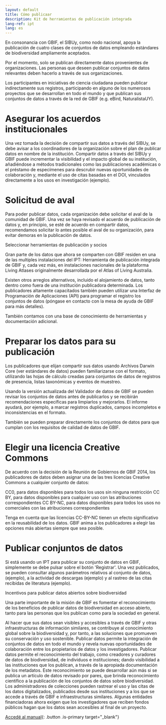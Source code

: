 ```yaml
---
layout: default
title: Cómo publicaar
description: Kit de herramientas de publicación integrada
lang-ref: ipt
lang: es
---
```



En consonancia con GBIF, el SIBUy, como nodo nacional, apoya la publicación de cuatro clases de conjuntos de datos empleando estándares de biodiversidad ampliamente aceptados.

Por el momento, solo se publican directamente datos provenientes de organizaciones. Las personas que deseen publicar conjuntos de datos relevantes deben hacerlo a través de sus organizaciones.

Los participantes en iniciativas de ciencia ciudadana pueden publicar indirectamente sus registros, participando en alguno de los numerosos proyectos que se desarrollan en todo el mundo y que publican sus conjuntos de datos a través de la red de GBIF (e.g. eBird, NaturalistaUY).

# Asegurar los acuerdos institucionales

Una vez tomada la decisión de compartir sus datos a través del SIBUy, se debe avisar a los coordinadores de la organización sobre el plan de publicar datos en nombre de la institución. Compartir datos a través del SIBUy y GBIF puede incrementar la visibilidad y el impacto global de su institución, añadiéndose a métodos tradicionales como las publicaciones académicas o el préstamo de especímenes para descrubir nuevas oportunidades de colaboración y, mediante el uso de citas basadas en el DOI, vinculados directamente a los usos en investigación (ejemplo).

# Solicitud de aval

Para poder publicar datos, cada organización debe solicitar el aval de la comunidad de GBIF. Una vez se haya revisado el acuerdo de publicación de datos y, en principio, se esté de acuerdo en compartir datos, recomendamos solicitar lo antes posible el aval de su organización, para evitar demoras en la publicación de datos.

Seleccionar herramientas de publicación y socios

Gran parte de los datos que ahora se comparten con GBIF residen en una de las multiples instalaciones del IPT: Herramienta de publicación integrada de GBIF y, cada vez más, en instalaciones nacionales de la plataforma Living Atlases originalmente desarrollada por el Atlas of Living Australia.

Existen otros arreglos alternativos, incluido el alojamiento de datos, tanto dentro como fuera de una institución publicadora determinada. Los publicadores altamente capacitados también pueden utilizar una Interfaz de Programación de Aplicaciones (API) para programar el registro los conjuntos de datos (póngase en contacto con la mesa de ayuda de GBIF para más detalles).

También contamos con una base de conocimiento de herramientas y documentación adicional.

# Preparar los datos para su publicación

Los publicadores que elijan compartir sus datos usando Archivos Darwin Core (ver estándares de datos) pueden familiarizarse con el formato, utilizando las hojas de cálculo creadas para conjuntos de datos de registros de presencia, listas taxonómicas y eventos de muestreo.

Usando la versión actualizada del Validador de datos de GBIF se pueden revisar los conjuntos de datos antes de publicarlos y se recibirán recomendaciones específicas para limpiarlos y mejorarlos. El informe ayudará, por ejemplo, a marcar registros duplicados, campos incompletos e inconsistencias en el formato.

También se pueden preparar directamente los conjuntos de datos para que cumplan con los requisitos de calidad de datos de GBIF.

# Elegir una licencia Creative Commons

De acuerdo con la decisión de la Reunión de Gobiernos de GBIF 2014, los publicadores de datos deben asignar una de las tres licencias Creative Commons a cualquier conjunto de datos:

CC0, para datos disponibles para todos los usos sin ninguna restricción
CC BY, para datos disponibles para cualquier uso con las atribuciones correspondientes
CC BY-NC, para datos disponibles para todos los usos no comerciales con las atribuciones correspondientes


Tenga en cuenta que las licencias CC-BY-NC tienen un efecto significativo en la reusabilidad de los datos. GBIF anima a los publicadores a elegir las opciones más abiertas siempre que sea posible.

# Publicar conjuntos de datos

Si está usando un IPT para publicar su conjunto de datos en GBIF, simplemente se debe pulsar sobre el botón 'Registrar'. Una vez publicados, se pueden consultar algunos parámetros relativos al conjunto de datos, (ejemplo), a la actividad de descargas (ejemplo) y al rastreo de las citas recibidas de literatura (ejemplo).

Incentivos para publicar datos abiertos sobre biodiversidad

Una parte importante de la misión de GBIF es fomentar el reconocimiento de los beneficios de publicar datos de biodiversidad en acceso abierto, tanto para las personas que los publican como para la sociedad en general.

Al hacer que sus datos sean visibles y accesibles a través de GBIF y otras infraestructuras de información similares, se contribuye al conocimiento global sobre la biodiversidad y, por tanto, a las soluciones que promueven su conservación y uso sostenible.
Publicar datos permite la integración de conjuntos de datos en todo el mundo y revela nuevas oportunidades de colaboración entre los propietarios de datos y los investigadores.
Publicar datos permite el reconocimiento del trabajo, como creadores y curadores de datos de biodiversidad, de individuos e instituciones; dando visibilidad a las instituciones que los publican, a través de la apropiada documentación de los metadatos. Este reconocimiento se puede desarrollar aún más si se publica un artículo de datos revisado por pares, que brinda reconocimiento científico a la publicación de los conjuntos de datos sobre biodiversidad.
Los administradores de colecciones pueden rastrear el uso y las citas de los datos digitalizados, publicados desde sus instituciones y a los que se accede a través de GBIF e infraestructuras similares.
Algunas entidades financiadoras ahora exigen que los investigadores que reciben fondos públicos hagan que los datos sean accesibles al final de un proyecto.

[Accedé al manual](https://ipt.gbif.org/manual/es/ipt/latest/){: .button .is-primary target="_blank"}
